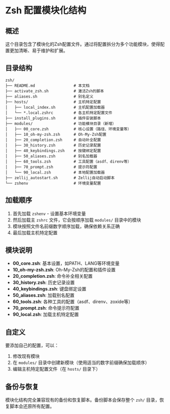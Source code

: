 # Zsh 配置模块化结构

## 概述

这个目录包含了模块化的Zsh配置文件。通过将配置拆分为多个功能模块，使得配置更加清晰、易于维护和扩展。

## 目录结构

```
zsh/
├── README.md                 # 本文档
├── activate_zsh.sh           # 激活Zsh的脚本
├── aliases.sh                # 别名定义
├── hosts/                    # 主机特定配置
│   ├── local_index.sh        # 主机配置加载器
│   └── *.local.zshrc         # 各主机特定配置文件
├── install_plugins.sh        # 插件安装脚本
├── modules/                  # 功能模块目录（新增）
│   ├── 00_core.zsh           # 核心设置（路径、环境变量等）
│   ├── 10_oh-my-zsh.zsh      # Oh-My-Zsh配置
│   ├── 20_completion.zsh     # 自动补全配置
│   ├── 30_history.zsh        # 历史记录配置
│   ├── 40_keybindings.zsh    # 按键绑定配置
│   ├── 50_aliases.zsh        # 别名加载器
│   ├── 60_tools.zsh          # 工具配置（asdf、direnv等）
│   ├── 70_prompt.zsh         # 提示符配置
│   └── 90_local.zsh          # 本地配置加载器
├── zellij_autostart.sh       # Zellij自动启动脚本
└── zshenv                    # 环境变量配置
```

## 加载顺序

1. 首先加载 `zshenv` - 设置基本环境变量
2. 然后加载主 `zshrc` 文件，它会按顺序加载 `modules/` 目录中的模块
3. 模块按照文件名前缀数字顺序加载，确保依赖关系正确
4. 最后加载主机特定配置

## 模块说明

- **00_core.zsh**: 基本设置，如PATH、LANG等环境变量
- **10_oh-my-zsh.zsh**: Oh-My-Zsh的配置和插件设置
- **20_completion.zsh**: 命令补全相关配置
- **30_history.zsh**: 历史记录设置
- **40_keybindings.zsh**: 键盘绑定设置
- **50_aliases.zsh**: 加载别名配置
- **60_tools.zsh**: 各种工具的配置（asdf、direnv、zoxide等）
- **70_prompt.zsh**: 命令提示符配置
- **90_local.zsh**: 加载主机特定配置

## 自定义

要添加自己的配置，可以：

1. 修改现有模块
2. 在 `modules/` 目录中创建新模块（使用适当的数字前缀确保加载顺序）
3. 编辑主机特定配置文件（在 `hosts/` 目录下）

## 备份与恢复

模块化结构完全兼容现有的备份和恢复脚本。备份脚本会保存整个 `zsh/` 目录，恢复脚本会还原所有配置。